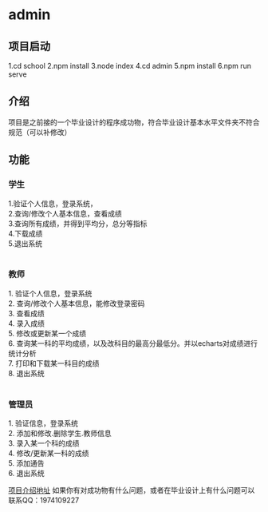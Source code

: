 # admin

## 项目启动

1.cd school
2.npm install
3.node index
4.cd admin
5.npm install
6.npm run serve


## 介绍 ##
项目是之前接的一个毕业设计的程序成功物，符合毕业设计基本水平文件夹不符合规范（可以补修改）

## 功能 ##

### 学生 ###
1.验证个人信息，登录系统，  
2.查询/修改个人基本信息，查看成绩  
3.查询所有成绩，并得到平均分，总分等指标  
4.下载成绩  
5.退出系统  
 
### 教师 ###

1. 验证个人信息，登录系统  
2. 查询/修改个人基本信息，能修改登录密码  
3. 查看成绩  
4. 录入成绩  
5. 修改或更新某一个成绩  
6. 查询某一科的平均成绩，以及改科目的最高分最低分。并以echarts对成绩进行统计分析  
7. 打印和下载某一科目的成绩  
8. 退出系统  
 
### 管理员 ###

1. 验证信息，登录系统  
2. 添加和修改.删除学生.教师信息  
3. 录入某一个科的成绩  
4. 修改/更新某一科的成绩  
5. 添加通告  
6. 退出系统  

[项目介绍地址](https://blogweb.cn/article/studentachievement1)
如果你有对成功物有什么问题，或者在毕业设计上有什么问题可以联系QQ：1974109227 